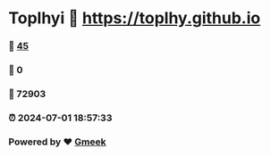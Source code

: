 # Toplhyi :link: https://toplhy.github.io 
### :page_facing_up: [45](https://toplhy.github.io/tag.html) 
### :speech_balloon: 0 
### :hibiscus: 72903 
### :alarm_clock: 2024-07-01 18:57:33 
### Powered by :heart: [Gmeek](https://github.com/Meekdai/Gmeek)
